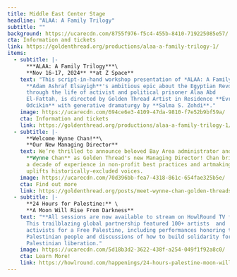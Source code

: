 ```yaml
---
title: Middle East Center Stage
headline: "ALAA: A Family Trilogy"
subtitle: ""
background: https://ucarecdn.com/8755f976-f5c4-455b-8410-719225085e57/
cta: Information and tickets
link: https://goldenthread.org/productions/alaa-a-family-trilogy-1/
items:
  - subtitle: |-
      ***ALAA: A Family Trilogy***\
      **Nov 16-17, 2024** **at Z Space**
    text: "This script-in-hand workshop presentation of *ALAA: A Family Trilogy*,
      **Adam Ashraf Elsayigh**'s ambitious epic about the Egyptian Revolution
      through the life of a﻿ctivist and political prisoner Alaa Abd
      El-Fattah, is directed by G﻿olden Thread Artist in Residence **Evren
      Odcikin** w﻿ith generative dramaturgy by **Salma S. Zohdi**."
    image: https://ucarecdn.com/694ce6e3-4109-47da-9810-f7e52b9bf59a/
    cta: Information and tickets
    link: https://goldenthread.org/productions/alaa-a-family-trilogy-1/
  - subtitle: |-
      **Welcome Wynne Chan!**\
      **O﻿ur New Managing Director**
    text: We’re thrilled to announce beloved Bay Area administrator and artist
      **Wynne Chan** as Golden Thread's new Managing Director! Chan brings over
      a decade of experience in non-profit best practices and artmaking that
      uplifts historically-excluded voices.
    image: https://ucarecdn.com/70d396bb-fea7-4318-861c-654fae325b5e/
    cta: Find out more
    link: https://goldenthread.org/posts/meet-wynne-chan-golden-threads-new-managing-director/
  - subtitle: |-
      **24 Hours for Palestine:** \
      **A Moon Will Rise From Darkness**
    text: "**A﻿ll sessions are now available to stream on HowlRound TV for FREE!**
      T﻿his t﻿railblazing global partnership featured 100+ artists  and
      activists for a Free Palestine, including performances honoring the
      Palestinian people and discussions of how to build solidarity for
      Palestinian liberation."
    image: https://ucarecdn.com/5d18b3d2-3622-438f-a254-049f1f92a8c0/
    cta: Learn More!
    link: https://howlround.com/happenings/24-hours-palestine-moon-will-rise-darkness
---
```

